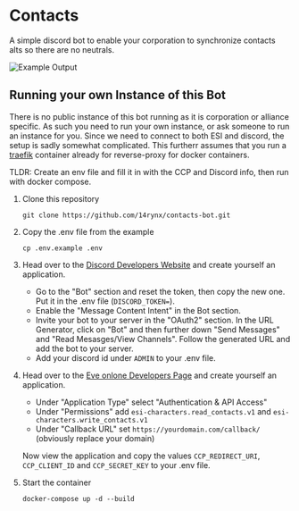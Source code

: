 # Contacts

A simple discord bot to enable your corporation to synchronize contacts alts so
there are no neutrals.

![Example Output](https://i.imgur.com/oDSw3Ot.png)

## Running your own Instance of this Bot

There is no public instance of this bot running as it is corporation or alliance specific. As such you need to run
your own instance, or ask someone to run an instance for you. Since we need to connect to both ESI and discord, the setup is sadly somewhat complicated.
This furtherr assumes that you run a [traefik](https://doc.traefik.io/traefik/) container already for reverse-proxy for docker containers.

TLDR: Create an env file and fill it in with the CCP and Discord info, then run with docker compose.

1. Clone this repository
    ```shell
    git clone https://github.com/14rynx/contacts-bot.git
    ```
    
2. Copy the .env file from the example
    ```shell
    cp .env.example .env
    ```
3. Head over to the [Discord Developers Website](https://discord.com/developers/) and create yourself an application.
    - Go to the "Bot" section and reset the token, then copy the new one. Put it in the .env file (`DISCORD_TOKEN=`).
    - Enable the "Message Content Intent" in the Bot section.
    - Invite your bot to your server in the "OAuth2" section. In the URL Generator, click on "Bot" and then
    further down "Send Messages" and "Read Mesasges/View Channels". Follow the generated URL and add the bot to your server.
    - Add your discord id under `ADMIN` to your .env file.

4. Head over to the [Eve onlone Developers Page](https://developers.eveonline.com/) and create yourself an application.
    - Under "Application Type" select "Authentication & API Access"
    - Under "Permissions" add `esi-characters.read_contacts.v1` and `esi-characters.write_contacts.v1`
    - Under "Callback URL" set `https://yourdomain.com/callback/` (obviously replace your domain)

    Now view the application and copy the values `CCP_REDIRECT_URI`, `CCP_CLIENT_ID` and `CCP_SECRET_KEY` to your .env file.

5. Start the container
    ```shell
    docker-compose up -d --build
    ```
